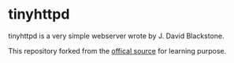 # tinyhttpd
tinyhttpd is a very simple webserver wrote by J. David Blackstone. 

This repository forked from the [offical source](https://sourceforge.net/projects/tinyhttpd/) for learning purpose.
